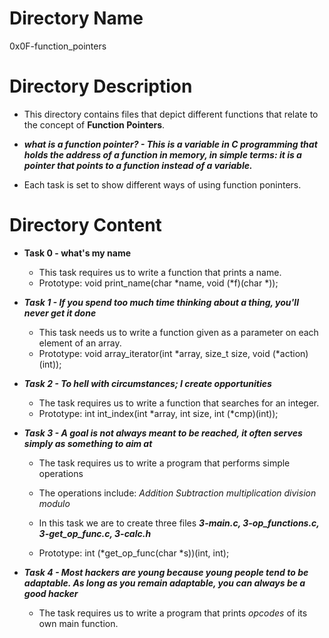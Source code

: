 # Directory Name

0x0F-function_pointers

# Directory Description

* This directory contains files that depict different functions that relate to the concept of **Function Pointers**.

* ***what is a function pointer? - This is a variable in C programming that holds the address of a function in memory, in simple terms: it is a pointer that points to a function instead of a variable.***

* Each task is set to show different ways of using function poninters.

# Directory Content

* **Task 0 - what's my name** 

	* This task requires us to write a function that prints a name.
	* Prototype: void print_name(char *name, void (*f)(char *));



* ***Task 1 -  If you spend too much time thinking about a thing, you'll never get it done***

	* This task needs us to write a function given as a parameter on each element of an array.
	* Prototype: void array_iterator(int *array, size_t size, void (*action)(int));

* ***Task 2 - To hell with circumstances; I create opportunities***

	* The task requires us to write a function that searches for an integer.
	* Prototype: int int_index(int *array, int size, int (*cmp)(int));

* ***Task 3 - A goal is not always meant to be reached, it often serves simply as something to aim at***

	* The task requires us to  write a program that performs simple operations
	* The operations include:
		*Addition*
		*Subtraction*
		*multiplication*
		*division*
		*modulo*
	* In this task we are to create three files ***3-main.c, 3-op_functions.c, 3-get_op_func.c, 3-calc.h***

	* Prototype: int (*get_op_func(char *s))(int, int);

* ***Task 4 - Most hackers are young because young people tend to be adaptable. As long as you remain adaptable, you can always be a good hacker***

	* The task requires us to write a program that prints *opcodes* of its own main function.
